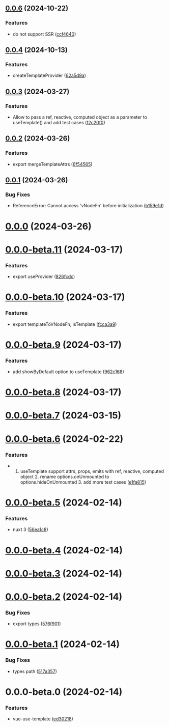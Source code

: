 

## [0.0.6](https://github.com/hunterliu1003/vue-use-template/compare/0.0.4...0.0.6) (2024-10-22)


### Features

* do not support SSR ([ccf4640](https://github.com/hunterliu1003/vue-use-template/commit/ccf46404be7fd5a3f61830b3156365786d6a052e))

## [0.0.4](https://github.com/hunterliu1003/vue-use-template/compare/0.0.3...0.0.4) (2024-10-13)


### Features

* createTemplateProvider ([62a5d9a](https://github.com/hunterliu1003/vue-use-template/commit/62a5d9a7bdf8726a759192264ea8d448b9d2d2d6))

## [0.0.3](https://github.com/hunterliu1003/vue-use-template/compare/0.0.2...0.0.3) (2024-03-27)


### Features

* Allow to pass a ref, reactive, computed object as a parameter to useTemplate() and add test cases ([f2c20f0](https://github.com/hunterliu1003/vue-use-template/commit/f2c20f009cefc478e9b382bf2024bdd5c0d82d58))

## [0.0.2](https://github.com/hunterliu1003/vue-use-template/compare/0.0.1...0.0.2) (2024-03-26)


### Features

* export mergeTemplateAttrs ([6f54565](https://github.com/hunterliu1003/vue-use-template/commit/6f54565b318fe547655728ae85e9703d9ab87803))

## [0.0.1](https://github.com/hunterliu1003/vue-use-template/compare/0.0.0...0.0.1) (2024-03-26)


### Bug Fixes

* ReferenceError: Cannot access 'vNodeFn' before initialization ([b159e1d](https://github.com/hunterliu1003/vue-use-template/commit/b159e1d728306135fd51f55d44d1649e541f45e8))

# [0.0.0](https://github.com/hunterliu1003/vue-use-template/compare/0.0.0-beta.11...0.0.0) (2024-03-26)

# [0.0.0-beta.11](https://github.com/hunterliu1003/vue-use-template/compare/0.0.0-beta.10...0.0.0-beta.11) (2024-03-17)


### Features

* export useProvider ([826fcdc](https://github.com/hunterliu1003/vue-use-template/commit/826fcdce135c983494751e187b304c7e127fea1d))

# [0.0.0-beta.10](https://github.com/hunterliu1003/vue-use-template/compare/0.0.0-beta.9...0.0.0-beta.10) (2024-03-17)


### Features

* export templateToVNodeFn, isTemplate ([fcca3a9](https://github.com/hunterliu1003/vue-use-template/commit/fcca3a9384c19d3ba90a9c56c46cbba10317f252))

# [0.0.0-beta.9](https://github.com/hunterliu1003/vue-use-template/compare/0.0.0-beta.8...0.0.0-beta.9) (2024-03-17)


### Features

* add showByDefault option to useTemplate ([962c168](https://github.com/hunterliu1003/vue-use-template/commit/962c168cfa43a43226bcf6238216b203a61e1de7))

# [0.0.0-beta.8](https://github.com/hunterliu1003/vue-use-template/compare/0.0.0-beta.7...0.0.0-beta.8) (2024-03-17)

# [0.0.0-beta.7](https://github.com/hunterliu1003/vue-use-template/compare/0.0.0-beta.6...0.0.0-beta.7) (2024-03-15)

# [0.0.0-beta.6](https://github.com/hunterliu1003/vue-use-template/compare/0.0.0-beta.5...0.0.0-beta.6) (2024-02-22)


### Features

* 1. useTemplate support attrs, props, emits with ref, reactive, computed object 2. rename options.onUnmounted to options.hideOnUnmounted 3. add more test cases ([e1fa815](https://github.com/hunterliu1003/vue-use-template/commit/e1fa81528bdd2589f83182eb93b80ad21e953fed))

# [0.0.0-beta.5](https://github.com/hunterliu1003/vue-use-template/compare/0.0.0-beta.4...0.0.0-beta.5) (2024-02-14)


### Features

* nuxt 3 ([56ea1c8](https://github.com/hunterliu1003/vue-use-template/commit/56ea1c83886005b8d49e6880f954825750c16547))

# [0.0.0-beta.4](https://github.com/hunterliu1003/vue-use-template/compare/0.0.0-beta.3...0.0.0-beta.4) (2024-02-14)

# [0.0.0-beta.3](https://github.com/hunterliu1003/vue-use-template/compare/0.0.0-beta.2...0.0.0-beta.3) (2024-02-14)

# [0.0.0-beta.2](https://github.com/hunterliu1003/vue-use-template/compare/0.0.0-beta.1...0.0.0-beta.2) (2024-02-14)


### Bug Fixes

* export types ([576f901](https://github.com/hunterliu1003/vue-use-template/commit/576f9013c86a2a1219d307687375b5bb5ed3571f))

# [0.0.0-beta.1](https://github.com/hunterliu1003/vue-use-template/compare/0.0.0-beta.0...0.0.0-beta.1) (2024-02-14)


### Bug Fixes

* types path ([517a357](https://github.com/hunterliu1003/vue-use-template/commit/517a35745a768e38ca2c596e84d98859db89a6d2))

# 0.0.0-beta.0 (2024-02-14)


### Features

* vue-use-template ([ed30218](https://github.com/hunterliu1003/vue-use-template/commit/ed30218450f2e741d255ff7cbc91be0cbee7bc07))
